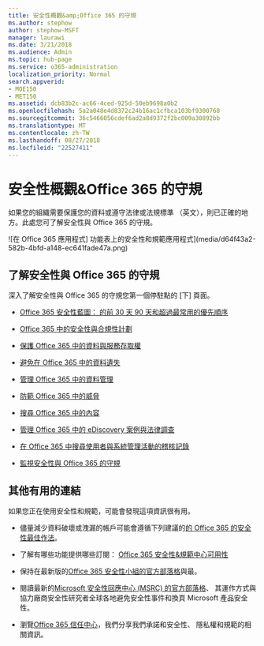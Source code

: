 ```yaml
---
title: 安全性概觀&amp;Office 365 的守規
ms.author: stephow
author: stephow-MSFT
manager: laurawi
ms.date: 3/21/2018
ms.audience: Admin
ms.topic: hub-page
ms.service: o365-administration
localization_priority: Normal
search.appverid:
- MOE150
- MET150
ms.assetid: dcb83b2c-ac66-4ced-925d-50eb9698a0b2
ms.openlocfilehash: 5a2a048e4d8372c24b16ac1cfbca103bf9300768
ms.sourcegitcommit: 36c5466056cdef6ad2a8d9372f2bc009a30892bb
ms.translationtype: MT
ms.contentlocale: zh-TW
ms.lasthandoff: 08/27/2018
ms.locfileid: "22527411"
---
```

# <a name="overview-of-security-amp-compliance-in-office-365"></a>安全性概觀&amp;Office 365 的守規

如果您的組織需要保護您的資料或遵守法律或法規標準 （英文），則已正確的地方。此處您可了解安全性與 Office 365 的守規。
  
![在 Office 365 應用程式] 功能表上的安全性和規範應用程式](media/d64f43a2-582b-4bfd-a148-ec641fade47a.png)
  
## <a name="learn-about-security-and-compliance-in-office-365"></a>了解安全性與 Office 365 的守規

深入了解安全性與 Office 365 的守規您第一個停駐點的 [下] 頁面。 
  
- [Office 365 安全性藍圖： 的前 30 天 90 天和超過最常用的優先順序](security-roadmap.md)
    
- [Office 365 中的安全性與合規性計劃](plan-for-security-and-compliance.md)
    
- [保護 Office 365 中的資料與服務存取權](protect-access-to-data-and-services.md)
    
- [避免在 Office 365 中的資料遺失](prevent-data-loss.md)
    
- [管理 Office 365 中的資料管理](manage-data-governance.md)
    
- [防範 Office 365 中的威脅](protect-against-threats.md)
    
- [搜尋 Office 365 中的內容](search-for-content.md)
    
- [管理 Office 365 中的 eDiscovery 案例與法律調查](manage-legal-investigations.md)
    
- [在 Office 365 中搜尋使用者與系統管理活動的稽核記錄](search-the-audit-log.md)
    
- [監視安全性與 Office 365 的守規](monitor-security-and-compliance.md)
    
## <a name="other-useful-links"></a>其他有用的連結

如果您正在使用安全性和規範，可能會發現這項資訊很有用。
  
- 儘量減少資料破壞或洩漏的帳戶可能會遵循下列建議的[的 Office 365 的安全性最佳作法](security-best-practices.md)。
    
- 了解有哪些功能提供哪些訂閱： [Office 365 安全性&amp;規範中心可用性](https://go.microsoft.com/fwlink/?linkid=852983)
    
- 保持在最新版的[Office 365 安全性小組的官方部落格](https://go.microsoft.com/fwlink/?linkid=852984)與最。
    
- 閱讀最新的[Microsoft 安全性回應中心 (MSRC) 的官方部落格](https://go.microsoft.com/fwlink/?linkid=852985)、 其運作方式與協力廠商安全性研究者全球各地避免安全性事件和換頁 Microsoft 產品安全性。
    
- 瀏覽[Office 365 信任中心](https://go.microsoft.com/fwlink/?linkid=845428)，我們分享我們承諾和安全性、 隱私權和規範的相關資訊。
    

